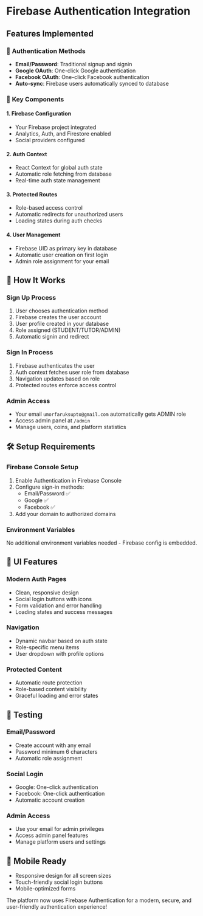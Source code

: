 # Firebase Authentication Integration

## Features Implemented

### 🔐 **Authentication Methods**
- **Email/Password**: Traditional signup and signin
- **Google OAuth**: One-click Google authentication
- **Facebook OAuth**: One-click Facebook authentication
- **Auto-sync**: Firebase users automatically synced to database

### 🎯 **Key Components**

#### **1. Firebase Configuration**
- Your Firebase project integrated
- Analytics, Auth, and Firestore enabled
- Social providers configured

#### **2. Auth Context**
- React Context for global auth state
- Automatic role fetching from database
- Real-time auth state management

#### **3. Protected Routes**
- Role-based access control
- Automatic redirects for unauthorized users
- Loading states during auth checks

#### **4. User Management**
- Firebase UID as primary key in database
- Automatic user creation on first login
- Admin role assignment for your email

## 🚀 **How It Works**

### **Sign Up Process**
1. User chooses authentication method
2. Firebase creates the user account
3. User profile created in your database
4. Role assigned (STUDENT/TUTOR/ADMIN)
5. Automatic signin and redirect

### **Sign In Process**
1. Firebase authenticates the user
2. Auth context fetches user role from database
3. Navigation updates based on role
4. Protected routes enforce access control

### **Admin Access**
- Your email `umorfaruksupto@gmail.com` automatically gets ADMIN role
- Access admin panel at `/admin`
- Manage users, coins, and platform statistics

## 🛠 **Setup Requirements**

### **Firebase Console Setup**
1. Enable Authentication in Firebase Console
2. Configure sign-in methods:
   - Email/Password ✅
   - Google ✅
   - Facebook ✅
3. Add your domain to authorized domains

### **Environment Variables**
No additional environment variables needed - Firebase config is embedded.

## 🎨 **UI Features**

### **Modern Auth Pages**
- Clean, responsive design
- Social login buttons with icons
- Form validation and error handling
- Loading states and success messages

### **Navigation**
- Dynamic navbar based on auth state
- Role-specific menu items
- User dropdown with profile options

### **Protected Content**
- Automatic route protection
- Role-based content visibility
- Graceful loading and error states

## 🔧 **Testing**

### **Email/Password**
- Create account with any email
- Password minimum 6 characters
- Automatic role assignment

### **Social Login**
- Google: One-click authentication
- Facebook: One-click authentication
- Automatic account creation

### **Admin Access**
- Use your email for admin privileges
- Access admin panel features
- Manage platform users and settings

## 📱 **Mobile Ready**
- Responsive design for all screen sizes
- Touch-friendly social login buttons
- Mobile-optimized forms

The platform now uses Firebase Authentication for a modern, secure, and user-friendly authentication experience!
